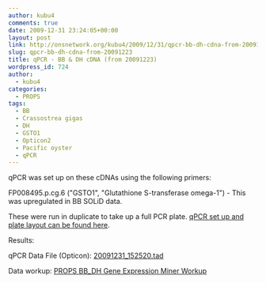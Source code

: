 ```yaml
---
author: kubu4
comments: true
date: 2009-12-31 23:24:05+00:00
layout: post
link: http://onsnetwork.org/kubu4/2009/12/31/qpcr-bb-dh-cdna-from-20091223/
slug: qpcr-bb-dh-cdna-from-20091223
title: qPCR - BB & DH cDNA (from 20091223)
wordpress_id: 724
author:
  - kubu4
categories:
  - PROPS
tags:
  - BB
  - Crassostrea gigas
  - DH
  - GSTO1
  - Opticon2
  - Pacific oyster
  - qPCR
---
```


qPCR was set up on these cDNAs using the following primers:

FP008495.p.cg.6 ("GSTO1", "Glutathione S-transferase omega-1") - This was upregulated in BB SOLiD data.

These were run in duplicate to take up a full PCR plate. [qPCR set up and plate layout can be found here](http://eagle.fish.washington.edu/Arabidopsis/Notebook%20Workup%20Files/20091231-01.jpg).

Results:

qPCR Data File (Opticon): [20091231_152520.tad](http://eagle.fish.washington.edu/Arabidopsis/qPCR/Opticon/20091231_152520.tad)

Data workup: [PROPS BB_DH Gene Expression Miner Workup](https://docs.google.com/spreadsheet/ccc?key=0AmS_90rPaQMzdHNfWS1oUHUxNFNwci1zcmhhWjhzZnc&usp=sharing)
